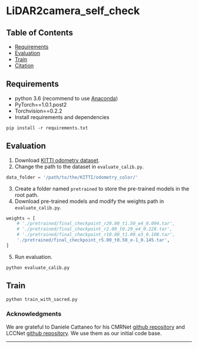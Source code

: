 # LiDAR2camera_self_check

## Table of Contents

- [Requirements](#Requirements)
- [Evaluation](#Evaluation)
- [Train](#Train)
- [Citation](#Citation)

## Requirements

* python 3.6 (recommend to use [Anaconda](https://www.anaconda.com/))
* PyTorch==1.0.1.post2
* Torchvision==0.2.2
* Install requirements and dependencies
```commandline
pip install -r requirements.txt
```

## Evaluation

1. Download [KITTI odometry dataset](http://www.cvlibs.net/datasets/kitti/eval_odometry.php).
2. Change the path to the dataset in `evaluate_calib.py`.
```python
data_folder = '/path/to/the/KITTI/odometry_color/'
```
3. Create a folder named `pretrained` to store the pre-trained models in the root path.
4. Download pre-trained models and modify the weights path in `evaluate_calib.py`.
```python
weights = [
    # './pretrained/final_checkpoint_r20.00_t1.50_e4_0.094.tar',
    # './pretrained/final_checkpoint_r2.00_t0.20_e4_0.228.tar',
    # './pretrained/final_checkpoint_r10.00_t1.00_e3_0.108.tar',
    './pretrained/final_checkpoint_r5.00_t0.50_e-1_0.145.tar',
]
```
5. Run evaluation.
```commandline
python evaluate_calib.py
```

## Train
```commandline
python train_with_sacred.py
```



### Acknowledgments
 We are grateful to Daniele Cattaneo for his CMRNet [github repository](https://github.com/cattaneod/CMRNet) and LCCNet [github repository](https://github.com/IIPCVLAB/LCCNet). We use them as our initial code base.
 
<!-- [correlation_package](models/LCCNet/correlation_package) was taken from [flownet2](https://github.com/NVIDIA/flownet2-pytorch/tree/master/networks/correlation_package)

[LCCNet.py](model/LCCNet.py) is a modified version of the original [PWC-DC network](https://github.com/NVlabs/PWC-Net/blob/master/PyTorch/models/PWCNet.py) and modified version [CMRNet](https://github.com/cattaneod/CMRNet/blob/master/models/CMRNet/CMRNet.py)  -->

---

